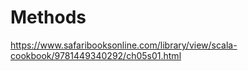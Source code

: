 # Methods

https://www.safaribooksonline.com/library/view/scala-cookbook/9781449340292/ch05s01.html
